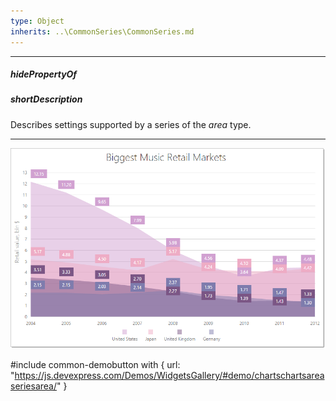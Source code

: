 ```yaml
---
type: Object
inherits: ..\CommonSeries\CommonSeries.md
---
```

---
##### hidePropertyOf

##### shortDescription
Describes settings supported by a series of the *area* type.

---
![DevExtreme HTML5 Charts AreaSeriesType](/images/ChartJS/Area.png)

#include common-demobutton with {
    url: "https://js.devexpress.com/Demos/WidgetsGallery/#demo/chartschartsareaseriesarea/"
}